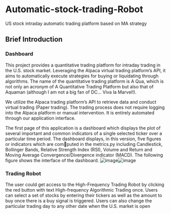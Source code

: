 # Automatic-stock-trading-Robot
US stock intraday automatic trading platform based on MA strategy

## Brief Introduction
### Dashboard
This project provides a quantitative trading platform for intraday trading in the U.S. stock market. Leveraging the Alpaca virtual trading platform’s API, it aims to automatically execute strategies for buying or liquidating through algorithms. The name of the quantitative trading platform is A Qua, which is not only an acronym of A Quantitative Trading Platform but also that of Aquaman (although I am not a big fan of DC... Viva la Marvel!).

We utilize the Alpaca trading platform’s API to retrieve data and conduct virtual trading (Paper trading). The trading process does not require logging into
the Alpaca platform or manual intervention. It is entirely automated through our application interface.

The first page of this application is a dashboard which displays the plot of several important and common indicators of a single selected ticker over a particular time period. The dashboard displays, in this version, five figures or indicators which are computed in the metrics.py including Candlestick, Bollinger Bands, Relative Strength Index (RSI), Volume and Return and Moving Average Convergence/Divergence indicator (MACD). The following figure shows the interface of the dashboard.
![image](https://github.com/SupermanCaozh/Streamlit-Automatic-Stock-Trading-Robot/assets/96049887/d6cdc816-ace4-48da-a4ce-dc59479c318b)![image](https://github.com/SupermanCaozh/Streamlit-Automatic-Stock-Trading-Robot/assets/96049887/79a65f4c-82a7-407d-990c-1177abb02680)
### Trading Robot
The user could get access to the High-Frequency Trading Robot by clicking the red button with text High-frequency Algorithmic Trading once. Users can select a set of stocks by entering their tickers as well as the amount to buy once there is a buy signal is triggered. Users can also change the particular trading day to any other date when the U.S. market is open





